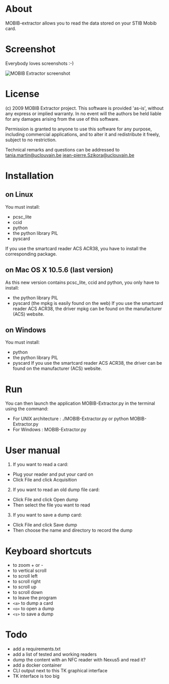 # About

MOBIB-extractor allows you to read the data stored on your STIB Mobib card.

# Screenshot

Everybody loves screenshots :-)

![MOBIB Extractor screenshot](https://raw.githubusercontent.com/zoobab/mobib-extractor/master/mobib-extractor-screenshot.png)

# License

(c) 2009 MOBIB Extractor project. This software is provided 'as-is',
without any express or implied warranty. In no event will the authors be held
liable for any damages arising from the use of this software.

Permission is granted to anyone to use this software for any purpose,
including commercial applications, and to alter it and redistribute it
freely, subject to no restriction.

Technical remarks and questions can be addressed to
<tania.martin@uclouvain.be>
<jean-pierre.Szikora@uclouvain.be>

# Installation

## on Linux

You must install:
- pcsc_lite
- ccid
- python
- the python library PIL 
- pyscard

If you use the smartcard reader ACS ACR38, you have to install the
corresponding package.


## on Mac OS X 10.5.6 (last version)

As this new version contains pcsc_lite, ccid and python, you only have to
install:
- the python library PIL
- pyscard (the mpkg is easily found on the web)
If you use the smartcard reader ACS ACR38, the driver mpkg can be found on the
manufacturer (ACS) website.


## on Windows

You must install:
- python
- the python library PIL
- pyscard
If you use the smartcard reader ACS ACR38, the driver can be found on the
manufacturer (ACS) website.

# Run

You can then launch the application MOBIB-Extractor.py in the terminal using
the command:
- For UNIX architecture : ./MOBIB-Extractor.py or python MOBIB-Extractor.py
- For Windows : MOBIB-Extractor.py

# User manual

1. If you want to read a card:
  * Plug your reader and put your card on
  * Click File and click Acquisition
2. If you want to read an old dump file card:
  * Click File and click Open dump
  * Then select the file you want to read
3. If you want to save a dump card:
  * Click File and click Save dump
  * Then choose the name and directory to record the dump

# Keyboard shortcuts

- <Double-Click> to zoom + or -
- <MouseWheel> to vertical scroll
- <Left arrow> to scroll left
- <Right arrow> to scroll right
- <Up arrow> to scroll up
- <Down arrow> to scroll down
- <Esc> to leave the program
- ```<a>``` to dump a card
- ```<o>``` to open a dump
- ```<s>``` to save a dump

# Todo

* add a requirements.txt
* add a list of tested and working readers
* dump the content with an NFC reader with Nexus5 and read it?
* add a docker container
* CLI output next to this TK graphical interface
* TK interface is too big

